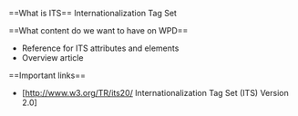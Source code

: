 ==What is ITS==
Internationalization Tag Set

==What content do we want to have on WPD==
* Reference for ITS attributes and elements
* Overview article

==Important links==
* [http://www.w3.org/TR/its20/ Internationalization Tag Set (ITS) Version 2.0]